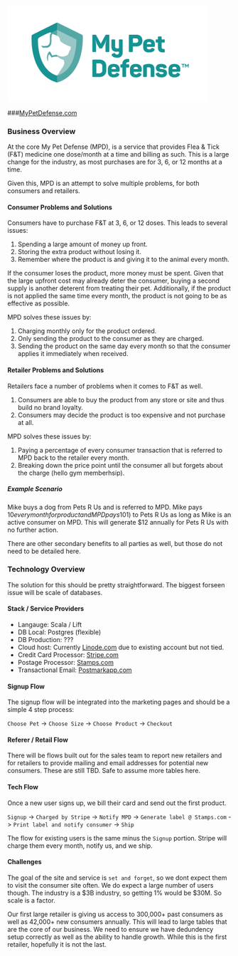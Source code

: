 <img src="mpd-logo-shield-and-text-copy.png" alt="MPD Logo" width="450px;"/>

###[MyPetDefense.com](mypetdefense.com)

### Business Overview
At the core My Pet Defense (MPD), is a service that provides Flea & Tick (F&T) medicine one dose/month at a time and billing as such. This is a large change for the industry, as most purchases are for 3, 6, or 12 months at a time. 

Given this, MPD is an attempt to solve multiple problems, for both consumers and retailers. 

#### Consumer Problems and Solutions
Consumers have to purchase F&T at 3, 6, or 12 doses. This leads to several issues:

1. Spending a large amount of money up front.
1. Storing the extra product without losing it.
1. Remember where the product is and giving it to the animal every month.

If the consumer loses the product, more money must be spent. Given that the large upfront cost may already deter the consumer, buying a  second supply is another deterent from treating their pet. Additionally, if the product is not applied the same time every month, the product is not going to be as effective as possible.

MPD solves these issues by:

1. Charging monthly only for the product ordered.
1. Only sending the product to the consumer as they are charged.
1. Sending the product on the same day every month so that the consumer applies it immediately when received. 

#### Retailer Problems and Solutions
Retailers face a number of problems when it comes to F&T as well.

1. Consumers are able to buy the product from any store or site and thus build no brand loyalty.
1. Consumers may decide the product is too expensive and not purchase at all.

MPD solves these issues by:

1. Paying a percentage of every consumer transaction that is referred to MPD back to the retailer every month.
1. Breaking down the price point until the consumer all but forgets about the charge (hello gym memberhsip).

##### Example Scenario
Mike buys a dog from Pets R Us and is referred to MPD. Mike pays $10 every month for product and MPD pays 10% ($1) to Pets R Us as long as Mike is an active consumer on MPD. This will generate $12 annually for Pets R Us with no further action.

There are other secondary benefits to all parties as well, but those do not need to be detailed here.

### Technology Overview
The solution for this should be pretty straightforward. The biggest forseen issue will be scale of databases.

#### Stack / Service Providers
* Langauge: Scala / Lift
* DB Local: Postgres (flexible)
* DB Production: ???
* Cloud host: Currently [Linode.com](Linode.com) due to existing account but not tied.
* Credit Card Processor: [Stripe.com](Stripe.com)
* Postage Processor: [Stamps.com](Stamps.com)
* Transactional Email: [Postmarkapp.com](Postmarkapp.com)

#### Signup Flow
The signup flow will be integrated into the marketing pages and should be a simple 4 step process:

`Choose Pet` -> `Choose Size` -> `Choose Product` -> `Checkout`

#### Referer / Retail Flow
There will be flows built out for the sales team to report new retailers and for retailers to provide mailing and email addresses for potential new consumers. These are still TBD. Safe to assume more tables here.

#### Tech Flow
Once a new user signs up, we bill their card and send out the first product.

`Signup` -> `Charged by Stripe` -> `Notify MPD` -> `Generate label @ Stamps.com` -> `Print label and notify consumer` -> `Ship`

The flow for existing users is the same minus the `Signup` portion. Stripe will charge them every month, notify us, and we ship. 

#### Challenges
The goal of the site and service is `set and forget`, so we dont expect them to visit the consumer site often. We do expect a large number of users though. The industry is a $3B industry, so getting 1% would be $30M. So scale is a factor. 

Our first large retailer is giving us access to 300,000+ past consumers as well as 42,000+ new consumers annually. This will lead to large tables that are the core of our business. We need to ensure we have dedundency setup correctly as well as the ability to handle growth. While this is the first retailer, hopefully it is not the last.
